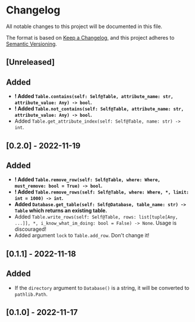 # Changelog

All notable changes to this project will be documented in this file.

The format is based on [Keep a Changelog](https://keepachangelog.com/en/1.0.0/), and this project adheres to [Semantic Versioning](https://semver.org/spec/v2.0.0.html).

## [Unreleased]

## Added

- **! Added `Table.contains(self: Self@Table, attribute_name: str, attribute_value: Any) -> bool`.**
- **! Added `Table.not_contains(self: Self@Table, attribute_name: str, attribute_value: Any) -> bool`.**
- Added `Table.get_attribute_index(self: Self@Table, name: str) -> int`.

## [0.2.0] - 2022-11-19

## Added

- **! Added `Table.remove_row(self: Self@Table, where: Where, must_remove: bool = True) -> bool`.**
- **! Added `Table.remove_rows(self: Self@Table, where: Where, *, limit: int = 1000) -> int`.**
- **Added `Database.get_table(self: Self@Database, table_name: str) -> Table` which returns an existing table.**
- Added `Table.write_rows(self: Self@Table, rows: list[tuple[Any, ...]], *, i_know_what_im_doing: bool = False) -> None`. Usage is discouraged!
- Added argument `lock` to `Table.add_row`. Don't change it!

## [0.1.1] - 2022-11-18

## Added

- If the `directory` argument to `Database()` is a string, it will be converted to `pathlib.Path`.

## [0.1.0] - 2022-11-17
